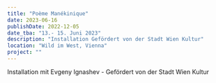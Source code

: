 ```yaml
---
title: "Poème Manékinique"
date: 2023-06-16
publishDate: 2022-12-05
date_tba: "13.- 15. Juni 2023"
description: "Installation Gefördert von der Stadt Wien Kultur"
location: "Wild im West, Vienna"
project: ""
---
```

Installation mit Evgeny Ignashev - Gefördert von der Stadt Wien Kultur

